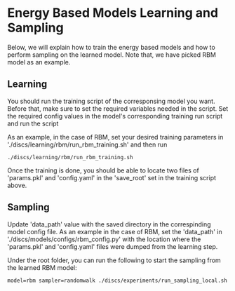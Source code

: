 # Energy Based Models Learning and Sampling

Below, we will explain how to train the energy based models and how to perform
sampling on the learned model. Note that, we have picked RBM model as an
example.

## Learning

You should run the training script of the corresponsing model you want. Before
that, make sure to set the required variables needed in the script. Set the
required config values in the model's corresponding training run script and run
the script

As an example, in the case of RBM, set your desired training parameters in
'./discs/learning/rbm/run_rbm_training.sh' and then run

```
./discs/learning/rbm/run_rbm_training.sh
```

Once the training is done, you should be able to locate two files of
'params.pkl' and 'config.yaml' in the 'save_root' set in the training script
above.

## Sampling

Update 'data_path' value with the saved directory in the correspinding model
config file. As an example in the case of RBM, set the 'data_path' in
'./discs/models/configs/rbm_config.py' with the location where the 'params.pkl'
and 'config.yaml' files were dumped from the learning step.

Under the root folder, you can run the following to start the sampling from the
learned RBM model:

```
model=rbm sampler=randomwalk ./discs/experiments/run_sampling_local.sh
```
